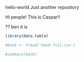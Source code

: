 
hello-world Just another repository

Hi people\! This is Caspar\!\!

?? ben it is

``` r
library(data.table)

#bank <- fread('bank-full.csv')

#summary(bank)
```
